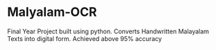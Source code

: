 # Malyalam-OCR
Final Year Project built using python. Converts Handwritten Malayalam Texts into digital form. Achieved above 95% accuracy
